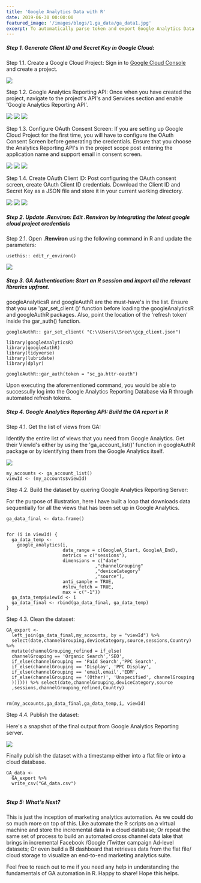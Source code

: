 ```yaml
---
title: 'Google Analytics Data with R'
date: 2019-06-30 00:00:00
featured_image: '/images/blogs/1.ga_data/ga_data1.jpg'
excerpt: To automatically parse token and export Google Analytics Data with R.
---
```



##### Step 1. Generate Client ID and Secret Key in Google Cloud: 

Step 1.1. Create a Google Cloud Project:  Sign in to [Google Cloud Console](https://console.cloud.google.com) and create a project.

![](/images/blogs/1.ga_data/ga_data2.png)

Step 1.2. Google Analytics Reporting API: Once when you have created the project, navigate to the project's API's and Services section and enable 'Google Analytics Reporting API'. 

<div class="gallery" data-columns="1">
	<img src="/images/blogs/1.ga_data/ga_data3.png">
	<img src="/images/blogs/1.ga_data/ga_data4.png">
	<img src="/images/blogs/1.ga_data/ga_data5.png">
</div>


Step 1.3. Configure OAuth Consent Screen: If you are setting up Google Cloud Project for the first time, you will have to configure the OAuth Consent Screen before generating the credentials. Ensure that you choose the Analytics Reporting API's in the project scope post entering the application name and support email in consent screen.

<div class="gallery" data-columns="1">
	<img src="/images/blogs/1.ga_data/ga_data6.png">
	<img src="/images/blogs/1.ga_data/ga_data7.png">
	<img src="/images/blogs/1.ga_data/ga_data8.png">
</div>


Step 1.4. Create OAuth Client ID: Post configuring the OAuth consent screen, create OAuth Client ID credentials. Download the Client ID and Secret Key as a JSON file and store it in your current working directory.

<div class="gallery" data-columns="1">
	<img src="/images/blogs/1.ga_data/ga_data9.png">
	<img src="/images/blogs/1.ga_data/ga_data10.png">
	<img src="/images/blogs/1.ga_data/ga_data11.png">
</div>




##### Step 2.  Update .Renviron: Edit .Renviron by integrating the latest google cloud project credentials

Step 2.1. Open **.Renviron** using the following command in R and update the parameters:    

```
usethis:: edit_r_environ()

```

![](/images/blogs/1.ga_data/ga_data12.jpg)



##### Step 3. GA Authentication: Start an R session and import all the relevant libraries upfront.

googleAnalyticsR and googleAuthR are the must-have's in the list. Ensure that you use 'gar_set_client ()' function before loading the googleAnalyticsR and googleAuthR packages. Also, point the location of the 'refresh token' inside the gar_auth() function. 

```
googleAuthR:: gar_set_client( "C:\\Users\\Sree\\gcp_client.json")

library(googleAnalyticsR)
library(googleAuthR)
library(tidyverse)
library(lubridate)
library(dplyr)

googleAuthR::gar_auth(token = "sc_ga.httr-oauth")

```
Upon executing the aforementioned command, you would be able to successully log into the Google Analytics Reporting Database via R through automated refresh tokens.

##### Step 4. Google Analytics Reporting API: Build the GA report in R  

Step 4.1. Get the list of views from GA: 

Identify the entire list of views that you need from Google Analytics. Get their ViewId's either by using the 'ga_account_list()' function in googleAuthR package or by identifying them from the Google Analytics itself.

![](/images/blogs/1.ga_data/ga_data13.jpg)

```
my_accounts <- ga_account_list()
viewId <- (my_accounts$viewId)

```



Step 4.2. Build the dataset by quering Google Analytics Reporting Server: 

For the purpose of illustration, here I have built a loop that downloads data sequentially for all the views that has been set up in Google Analytics.

```
ga_data_final <- data.frame()


for (i in viewId) {
  ga_data_temp <- 
    google_analytics(i, 
                     date_range = c(GoogleA_Start, GoogleA_End),
                     metrics = c("sessions"),
                     dimensions = c("date"
                                 ,"channelGrouping"
                                 ,"deviceCategory"
                                 ,"source"),
                     anti_sample = TRUE,
                     #slow_fetch = TRUE,
                     max = c("-1"))
  ga_data_temp$viewId <- i
  ga_data_final <- rbind(ga_data_final, ga_data_temp)
}

```

Step 4.3. Clean the dataset:


```
GA_export <- 
  left_join(ga_data_final,my_accounts, by = "viewId") %>%
  select(date,channelGrouping,deviceCategory,source,sessions,Country) %>%
  mutate(channelGrouping_refined = if_else(
  channelGrouping == 'Organic Search','SEO',
  if_else(channelGrouping == 'Paid Search','PPC Search',
  if_else(channelGrouping == 'Display', 'PPC Display',
  if_else(channelGrouping == 'email,email','EDM',
  if_else(channelGrouping == '(Other)', 'Unspecified', channelGrouping  
  )))))) %>% select(date,channelGrouping,deviceCategory,source
  ,sessions,channelGrouping_refined,Country)


rm(my_accounts,ga_data_final,ga_data_temp,i, viewId)

```

Step 4.4. Publish the dataset:

Here's a snapshot of the final output from Google Analytics Reporting server. 


![](/images/blogs/1.ga_data/ga_data14.jpg)


Finally publish the dataset with a timestamp either into a flat file or into a cloud database. 

```
GA_data <- 
  GA_export %>%
  write_csv("GA_data.csv")
  
```

##### Step 5: What's Next?

This is just the inception of marketing analytics automation. As we could do so much more on top of this. Like automate the R scripts on a virtual machine and store the incremental data in a cloud database; Or repeat the same set of process to build an automated cross channel data lake that brings in incremental Facebook /Google /Twitter campaign Ad-level datasets; Or even build a BI dashboard that retrieves data from the flat file/ cloud storage to visualize an end-to-end marketing analytics suite. 

Feel free to reach out to me if you need any help in understanding the fundamentals of GA automation in R. Happy to share! Hope this helps.
